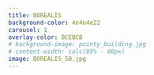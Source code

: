 ```yaml
---
title: BOREALIS
background-color: 4e4e4e22
carousel: 1
overlay-color: BCEBCB
# background-image: pointy_building.jpg
# content-width: calc(85% - 60px)
image: BOREALIS_50.jpg
---
```

